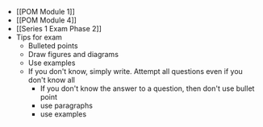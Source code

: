 - [[POM Module 1]]
- [[POM Module 4]]
- [[Series 1 Exam Phase 2]]
- Tips for exam
	- Bulleted points
	- Draw figures and diagrams
	- Use examples
	- If you don't know, simply write. Attempt all questions even if you don't know all
		- If you don't know the answer to a question, then don't use bullet point
		- use paragraphs
		- use examples